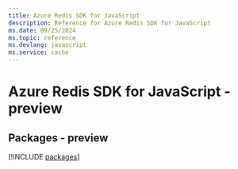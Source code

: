 ```yaml
---
title: Azure Redis SDK for JavaScript
description: Reference for Azure Redis SDK for JavaScript
ms.date: 09/25/2024
ms.topic: reference
ms.devlang: javascript
ms.service: cache
---
```

# Azure Redis SDK for JavaScript - preview
## Packages - preview
[!INCLUDE [packages](redis-index.md)]